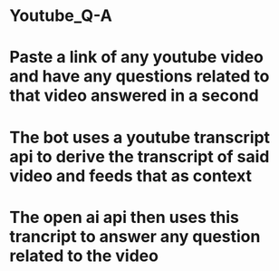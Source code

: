 # Youtube_Q-A
# Paste a link of any youtube video and have any questions related to that video answered in a second 
# The bot uses a youtube transcript api to derive the transcript of said video and feeds that as context
# The open ai api then uses this trancript to answer any question related to the video
